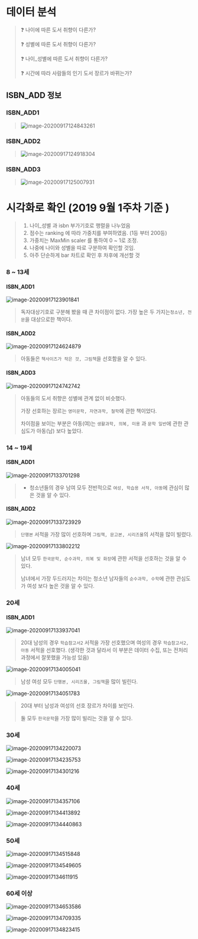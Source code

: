 # 데이터 분석

> :question: ​나이에 따른 도서 취향이 다른가?
>
> :question: ​성별에 따른 도서 취향이 다른가?
>
> :question: ​나이_성별에 따른 도서 취향이 다른가?
>
> :question: ​시간에 따라 사람들의 인기 도서 장르가 바뀌는가?



## ISBN_ADD 정보

### ISBN_ADD1

> ![image-20200917124843261](정보.assets/image-20200917124843261.png)

### ISBN_ADD2

> ![image-20200917124918304](정보.assets/image-20200917124918304.png)

### ISBN_ADD3

> ![image-20200917125007931](정보.assets/image-20200917125007931.png)



# 시각화로 확인 (2019 9월 1주차 기준 )

> 1. 나이_성별 과 isbn 부가기호로 행렬을 나누었음
> 2. 점수는 ranking 에 따라 가중치를 부여하였음. (1등 부터 200등)
> 3. 가중치는 MaxMin scaler 를 통하여 0 ~ 1로 조정.
> 4. 나중에 나이와 성별을 따로 구분하여 확인할 것임.
> 5. 아주 단순하게 bar 차트로 확인 후 차후에 개선할 것



### 8 ~ 13세

#### ISBN_ADD1

![image-20200917123901841](정보.assets/image-20200917123901841.png)

> 독자대상기호로 구분해 봤을 때 큰 차이점이 없다. 가장 높은 두 가지는`청소년, 전문`을 대상으로한 책이다.



#### ISBN_ADD2

![image-20200917124624879](정보.assets/image-20200917124624879.png)

> 아동들은 `책사이즈가 작은 것, 그림책`을 선호함을 알 수 있다.



#### ISBN_ADD3

![image-20200917124742742](정보.assets/image-20200917124742742.png)

> 아동들의 도서 취향은 성별에 관계 없이 비슷했다.
>
> 가장 선호하는 장르는 `영미문학, 자연과학, 철학`에 관한 책이었다.
>
> 차이점을 보이는 부분은 아동(여)는 `생활과학, 의복, 미용` 과 `문학 일반`에 관한 관심도가 아동(남) 보다 높았다.



### 14 ~ 19세

#### ISBN_ADD1

![image-20200917133701298](정보.assets/image-20200917133701298.png)

> * 청소년들의 경우 남여 모두 전반적으로 `여성, 학습용 서적, 아동`에 관심이 많은 것을 알 수 있다.

#### ISBN_ADD2

![image-20200917133723929](정보.assets/image-20200917133723929.png)

> `단행본` 서적을 가장 많이 선호하며 `그림책, 문고본, 시리즈물`의 서적을 많이 빌렸다.

![image-20200917133802212](정보.assets/image-20200917133802212.png)

> 남녀 모두 `한국문학, 순수과학, 의복 및 화장`에 관한 서적을 선호하는 것을 알 수 있다.
>
> 남녀에서 가장 두드러지는 차이는 청소년 남자들의 `순수과학, 수학`에 관한 관심도가 여성 보다 높은 것을 알 수 있다.



### 20세

#### ISBN_ADD1

![image-20200917133937041](정보.assets/image-20200917133937041.png)

> 20대 남성의 경우 `학습참고서2` 서적을 가장 선호했으며 여성의 경우 `학습참고서2, 아동` 서적을 선호했다. (생각한 것과 달라서 이 부분은 데이터 수집, 또는 전처리 과정에서 잘못했을 가능성 있음)

![image-20200917134005041](정보.assets/image-20200917134005041.png)

> 남성 여성 모두 `단행본, 시리즈물, 그림책`을 많이 빌린다.

![image-20200917134051783](정보.assets/image-20200917134051783.png)

> 20대 부터 남성과 여성의 선호 장르가 차이를 보인다.
>
> 둘 모두 `한국문학`을 가장 많이 빌리는 것을 알 수 있다. 

### 30세

![image-20200917134220073](정보.assets/image-20200917134220073.png)

![image-20200917134235753](정보.assets/image-20200917134235753.png)

![image-20200917134301216](정보.assets/image-20200917134301216.png)



### 40세

![image-20200917134357106](정보.assets/image-20200917134357106.png)

![image-20200917134413892](정보.assets/image-20200917134413892.png)

![image-20200917134440863](정보.assets/image-20200917134440863.png)



### 50세

![image-20200917134515848](정보.assets/image-20200917134515848.png)

![image-20200917134549605](정보.assets/image-20200917134549605.png)

![image-20200917134611915](정보.assets/image-20200917134611915.png)

### 60세 이상

![image-20200917134653586](정보.assets/image-20200917134653586.png)

![image-20200917134709335](정보.assets/image-20200917134709335.png)

![image-20200917134823415](정보.assets/image-20200917134823415.png)